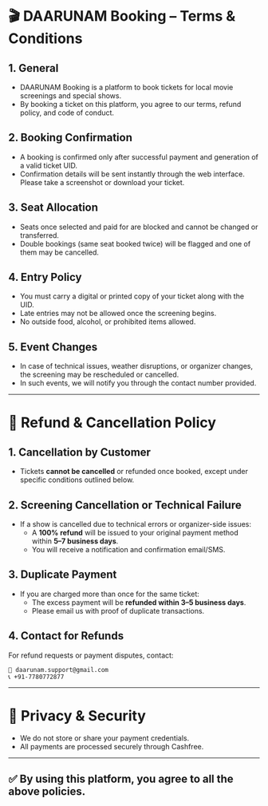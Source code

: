 
# 🎬 DAARUNAM Booking – Terms & Conditions

## 1. General
- DAARUNAM Booking is a platform to book tickets for local movie screenings and special shows.
- By booking a ticket on this platform, you agree to our terms, refund policy, and code of conduct.

## 2. Booking Confirmation
- A booking is confirmed only after successful payment and generation of a valid ticket UID.
- Confirmation details will be sent instantly through the web interface. Please take a screenshot or download your ticket.

## 3. Seat Allocation
- Seats once selected and paid for are blocked and cannot be changed or transferred.
- Double bookings (same seat booked twice) will be flagged and one of them may be cancelled.

## 4. Entry Policy
- You must carry a digital or printed copy of your ticket along with the UID.
- Late entries may not be allowed once the screening begins.
- No outside food, alcohol, or prohibited items allowed.

## 5. Event Changes
- In case of technical issues, weather disruptions, or organizer changes, the screening may be rescheduled or cancelled.
- In such events, we will notify you through the contact number provided.

---

# 💸 Refund & Cancellation Policy

## 1. Cancellation by Customer
- Tickets **cannot be cancelled** or refunded once booked, except under specific conditions outlined below.

## 2. Screening Cancellation or Technical Failure
- If a show is cancelled due to technical errors or organizer-side issues:
  - A **100% refund** will be issued to your original payment method within **5–7 business days**.
  - You will receive a notification and confirmation email/SMS.

## 3. Duplicate Payment
- If you are charged more than once for the same ticket:
  - The excess payment will be **refunded within 3–5 business days**.
  - Please email us with proof of duplicate transactions.

## 4. Contact for Refunds
For refund requests or payment disputes, contact:

```
📧 daarunam.support@gmail.com
📞 +91-7780772877
```

---

# 🔐 Privacy & Security
- We do not store or share your payment credentials.
- All payments are processed securely through Cashfree.

---

## ✅ By using this platform, you agree to all the above policies.
